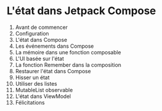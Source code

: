 # L'état dans Jetpack Compose

1. Avant de commencer
2. Configuration
3. L'état dans Compose
4. Les événements dans Compose
5. La mémoire dans une fonction composable
6. L'UI basée sur l'état
7. La fonction Remember dans la composition
8. Restaurer l'état dans Compose
9. Hisser un état
10. Utiliser des listes
11. MutableList observable
12. L'état dans ViewModel
13. Félicitations